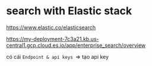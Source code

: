 # search with Elastic stack

https://www.elastic.co/elasticsearch

https://my-deployment-7c3a21.kb.us-central1.gcp.cloud.es.io/app/enterprise_search/overview

có cái `Endpoint & api keys `=> tạo api key
